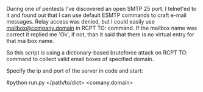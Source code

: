 During one of pentests I've discovered an open SMTP 25 port. I telnet'ed to it and found out that I can use default ESMTP commands to craft e-mail messages. 
Relay access was denied, but I could easily use mailbox@company.domain in RCPT TO: command. If the mailbox name was correct it replied me 'Ok', if not, than it said that there is no virtual entry for that mailbox name.

So this script is using a dictionary-based bruteforce attack on RCPT TO: command to collect valid email boxes of specified domain.

Specify the ip and port of the server in code and start:

#python run.py </path/to/dict> <comany.domain>
